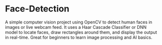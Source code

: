 # Face-Detection
A simple computer vision project using OpenCV to detect human faces in images or live webcam feed. It uses a Haar Cascade Classifier or DNN model to locate faces, draw rectangles around them, and display the output in real-time. Great for beginners to learn image processing and AI basics.
